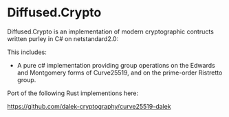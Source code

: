 # Diffused.Crypto

Diffused.Crypto is an implementation of modern cryptographic contructs written purley in C# on netstandard2.0:

This includes:

* A pure c# implementation providing group operations on the Edwards and Montgomery forms of Curve25519, and on the prime-order Ristretto group.


Port of the following Rust implementions here:

https://github.com/dalek-cryptography/curve25519-dalek
